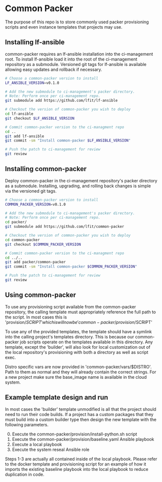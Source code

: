 # Common Packer

The purpose of this repo is to store commonly used packer provisioning scripts
and even instance templates that projects may use.

## Installing lf-ansible

common-packer requires an lf-ansible installation into the ci-management root.
To install lf-ansible load it into the root of the ci-management repository as
a submodule. Versioned git tags for lf-ansible is available allowing easy
updates and rollback if necessary.

```bash
# Choose a common-packer version to install
LF_ANSIBLE_VERSION=v0.1.0

# Add the new submodule to ci-management's packer directory.
# Note: Perform once per ci-management repo.
git submodule add https://github.com/lfit/lf-ansible

# Checkout the version of common-packer you wish to deploy
cd lf-ansible
git checkout $LF_ANSIBLE_VERSION

# Commit common-packer version to the ci-managment repo
cd ..
git add lf-ansible
git commit -sm "Install common-packer $LF_ANSIBLE_VERSION"

# Push the patch to ci-management for review
git review
```

## Installing common-packer

Deploy common-packer in the ci-management repository's packer directory as a
submodule. Installing, upgrading, and rolling back changes is simple via the
versioned git tags.

```bash
# Choose a common-packer version to install
COMMON_PACKER_VERSION=v0.1.0

# Add the new submodule to ci-management's packer directory.
# Note: Perform once per ci-management repo.
cd packer/
git submodule add https://github.com/lfit/common-packer

# Checkout the version of common-packer you wish to deploy
cd common-packer
git checkout $COMMON_PACKER_VERSION

# Commit common-packer version to the ci-managment repo
cd ../..
git add packer/common-packer
git commit -sm "Install common-packer $COMMON_PACKER_VERSION"

# Push the patch to ci-management for review
git review
```

## Using common-packer

To use any provisioning script available from the common-packer repository, the
calling template must appropriately reference the full path to the script.  In
most cases this is 'provision/$SCRIPT' which is will now be
'common-packer/provision/$SCRIPT'

To use any of the provided templates, the template should have a symlink into
the calling project's templates directory. This is because our common-packer
job scripts operate on the templates available in this directory. Any template,
except the 'builder', will also look for local customization out of the local
repository's provisioning with both a directory as well as script exec.

Distro specific vars are now provided in 'common-packer/vars/$DISTRO'.
Path to them as normal and they will already contain the correct strings. For
a new project make sure the base_image name is available in the cloud system.

## Example template design and run

In most cases the 'builder' template unmodified is all that the project should
need to run their code builds. If a project has a custom packages that they
must build into a custom builder type then design the new template with the
following parameters.

0. Execute the common-packer/provision/install-python.sh script
1. Execute the common-packer/provision/baseline.yaml Ansible playbook
2. Execute a local playbook
3. Execute the system reseal Ansible role

Steps 1-3 are actually all contained inside of the local playbook. Please refer
to the docker template and provisioning script for an example of how it imports
the existing baseline playbook into the local playbook to reduce duplication in
code.

